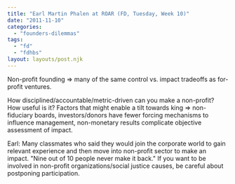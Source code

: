 ```yaml
---
title: "Earl Martin Phalen at ROAR (FD, Tuesday, Week 10)"
date: "2011-11-10"
categories: 
  - "founders-dilemmas"
tags: 
  - "fd"
  - "fdhbs"
layout: layouts/post.njk
---
```


Non-profit founding => many of the same control vs. impact tradeoffs as for-profit ventures.

How disciplined/accountable/metric-driven can you make a non-profit? How useful is it? Factors that might enable a tilt towards king => non-fiduciary boards, investors/donors have fewer forcing mechanisms to influence management, non-monetary results complicate objective assessment of impact.

Earl: Many classmates who said they would join the corporate world to gain relevant experience and then move into non-profit sector to make an impact. "Nine out of 10 people never make it back." If you want to be involved in non-profit organizations/social justice causes, be careful about postponing participation.
